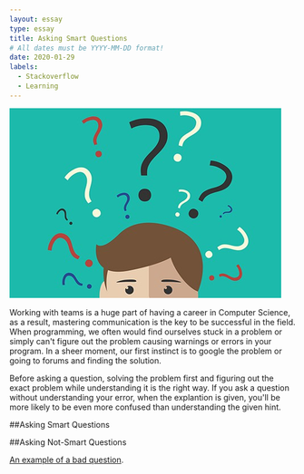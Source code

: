 ```yaml
---
layout: essay
type: essay
title: Asking Smart Questions
# All dates must be YYYY-MM-DD format!
date: 2020-01-29
labels:
  - Stackoverflow
  - Learning
---
```


<img class="ui medium right floated rounded image" src="../images/questions.jpg">

Working with teams is a huge part of having a career in Computer Science, as a result, mastering communication is the key to be successful in the field. When programming, we often would find ourselves stuck in a problem or simply can't figure out the problem causing warnings or errors in your program. In a sheer moment, our first instinct is to google the problem or going to forums and finding the solution. 

Before asking a question, solving the problem first and figuring out the exact problem while understanding it is the right way. If you ask a question without understanding your error, when the explantion is given, you'll be more likely to be even more confused than understanding the given hint. 

##Asking Smart Questions
 




##Asking Not-Smart Questions

[An example of a bad question](https://stackoverflow.com/questions/21058626/why-is-my-code-not-working-as-intended).
